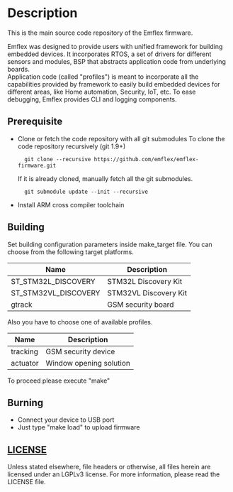 # Description
This is the main source code repository of the Emflex firmware.

Emflex was designed to provide users with unified framework for building embedded devices.
It incorporates RTOS, a set of drivers for different sensors and modules, 
BSP that abstracts application code from underlying boards.  
Application code (called "profiles") is meant to incorporate all the capabilities
provided by framework to easily build embedded devices for different areas, like
Home automation, Security, IoT, etc.
To ease debugging, Emflex provides CLI and logging components.

## Prerequisite
- Clone or fetch the code repository with all git submodules
  To clone the code repository recursively (git 1.9+)

        git clone --recursive https://github.com/emflex/emflex-firmware.git

    If it is already cloned, manually fetch all the git submodules.

        git submodule update --init --recursive

 - Install ARM cross compiler toolchain

## Building
Set building configuration parameters inside make_target file.
You can choose from the following target platforms.

Name                 | Description
-------------------- | ----------------------
ST_STM32L_DISCOVERY  | STM32L Discovery Kit
ST_STM32VL_DISCOVERY | STM32VL Discovery Kit
gtrack               | GSM security board

Also you have to choose one of available profiles.

Name     | Description
-------- | -----------------------
tracking | GSM security device
actuator | Window opening solution

To proceed please execute "make"
## Burning
* Connect your device to USB port
* Just type "make load" to upload firmware

## [LICENSE](LICENSE)

Unless stated elsewhere, file headers or otherwise, all files herein are licensed under an LGPLv3 license. For more information, please read the LICENSE file.
